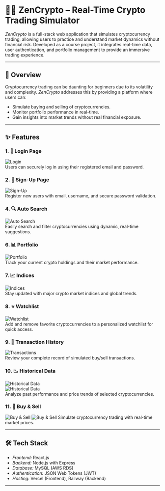# 🧘‍♂ ZenCrypto – Real-Time Crypto Trading Simulator

*ZenCrypto* is a full-stack web application that simulates cryptocurrency trading, allowing users to practice and understand market dynamics without financial risk. Developed as a course project, it integrates real-time data, user authentication, and portfolio management to provide an immersive trading experience.

---

## 📖 Overview

Cryptocurrency trading can be daunting for beginners due to its volatility and complexity. *ZenCrypto* addresses this by providing a platform where users can:

- Simulate buying and selling of cryptocurrencies.
- Monitor portfolio performance in real-time.
- Gain insights into market trends without real financial exposure.

---

## ✨ Features

### 1. 🔐 Login Page  
![Login](./Screenshots/Login.png)  
Users can securely log in using their registered email and password.

### 2. 📝 Sign-Up Page  
![Sign-Up](./Screenshots/Register.png)  
Register new users with email, username, and secure password validation.

### 4. 🔍 Auto Search  
![Auto Search](./Screenshots/AutoSearch.png)  
Easily search and filter cryptocurrencies using dynamic, real-time suggestions.

### 6. 📊 Portfolio  
![Portfolio](./Screenshots/Portfolio.png)  
Track your current crypto holdings and their market performance.

### 7. 📈 Indices  
![Indices](./Screenshots/Indices.png)  
Stay updated with major crypto market indices and global trends.

### 8. ⭐ Watchlist  
![Watchlist](./Screenshots/WatchList.png)  
Add and remove favorite cryptocurrencies to a personalized watchlist for quick access.

### 9. 🧾 Transaction History  
![Transactions](./Screenshots/TransactionHistory.png)  
Review your complete record of simulated buy/sell transactions.

### 10. 📉 Historical Data  
![Historical Data](./Screenshots/CandleStick.png)   
![Historical Data](./Screenshots/LineGraph.png)  
Analyze past performance and price trends of selected cryptocurrencies.

### 11. 💱 Buy & Sell  
![Buy & Sell](./Screenshots/Buy.png) 
![Buy & Sell](./Screenshots/Sell.png)
Simulate cryptocurrency trading with real-time market prices.

---

## 🛠 Tech Stack

- *Frontend:* React.js  
- *Backend:* Node.js with Express  
- *Database:* MySQL (AWS RDS)  
- *Authentication:* JSON Web Tokens (JWT)  
- *Hosting:* Vercel (Frontend), Railway (Backend)

---

